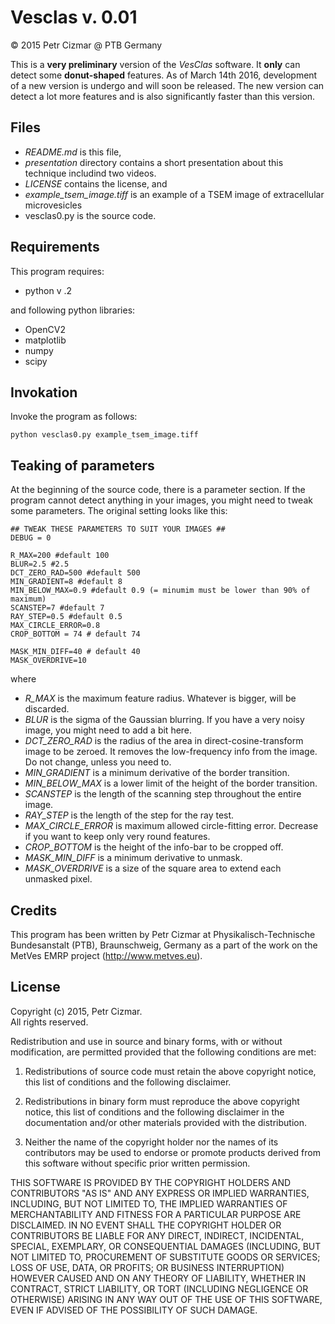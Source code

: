# Vesclas v. 0.01

&copy; 2015 Petr Cizmar @ PTB Germany

This is a **very preliminary** version of the *VesClas* software. It **only**
can detect some **donut-shaped** features. As of March 14th 2016, development of
a new version is undergo and will soon be released. The new version can detect a
lot more features and is also significantly faster than this version. 

## Files

* *README.md* is this file,
* *presentation* directory contains a short presentation about this technique
  includind two videos.
* *LICENSE* contains the license, and
* *example_tsem_image.tiff* is an example of a TSEM image of extracellular
  microvesicles
* vesclas0.py is the source code.


## Requirements
This program requires:

* python v .2

and following python libraries:

* OpenCV2
* matplotlib
* numpy
* scipy

## Invokation

Invoke the program as follows:

    python vesclas0.py example_tsem_image.tiff

## Teaking of parameters

At the beginning of the source code, there is a parameter section. If the
program cannot detect anything in your images, you might need to tweak some
parameters. The original setting looks like this:

```
## TWEAK THESE PARAMETERS TO SUIT YOUR IMAGES ##
DEBUG = 0

R_MAX=200 #default 100
BLUR=2.5 #2.5
DCT_ZERO_RAD=500 #default 500
MIN_GRADIENT=8 #default 8
MIN_BELOW_MAX=0.9 #default 0.9 (= minumim must be lower than 90% of maximum)
SCANSTEP=7 #default 7
RAY_STEP=0.5 #default 0.5
MAX_CIRCLE_ERROR=0.8
CROP_BOTTOM = 74 # default 74

MASK_MIN_DIFF=40 # default 40
MASK_OVERDRIVE=10
```

where

* *R_MAX* is the maximum feature radius. Whatever is bigger, will be discarded.
* *BLUR* is the sigma of the Gaussian blurring. If you have a very noisy image,
  you might need to add a bit here.
* *DCT_ZERO_RAD* is the radius of the area in direct-cosine-transform image to
  be zeroed. It removes the low-frequency info from the image. Do not change,
  unless you need to.
* *MIN_GRADIENT* is a minimum derivative of the border transition.
* *MIN_BELOW_MAX* is a lower limit of the height of the border transition.
* *SCANSTEP* is the length of the scanning step throughout the entire image.
* *RAY_STEP* is the length of the step for the ray test.
* *MAX_CIRCLE_ERROR* is maximum allowed circle-fitting error. Decrease if you
  want to keep only very round features.
* *CROP_BOTTOM* is the height of the info-bar to be cropped off.
* *MASK_MIN_DIFF* is a minimum derivative to unmask.
* *MASK_OVERDRIVE* is a size of the square area to extend each unmasked pixel.


## Credits

This program has been written by Petr Cizmar at Physikalisch-Technische
Bundesanstalt (PTB), Braunschweig, Germany as a part of the work on the MetVes
EMRP project (<http://www.metves.eu>). 

## License

Copyright (c) 2015, Petr Cizmar.    
All rights reserved.

Redistribution and use in source and binary forms, with or without modification, are permitted provided that the following conditions are met:

1. Redistributions of source code must retain the above copyright notice, this list of conditions and the following disclaimer.

2. Redistributions in binary form must reproduce the above copyright notice, this list of conditions and the following disclaimer in the documentation and/or other materials provided with the distribution.

3. Neither the name of the copyright holder nor the names of its contributors may be used to endorse or promote products derived from this software without specific prior written permission.

THIS SOFTWARE IS PROVIDED BY THE COPYRIGHT HOLDERS AND CONTRIBUTORS "AS IS" AND ANY EXPRESS OR IMPLIED WARRANTIES, INCLUDING, BUT NOT LIMITED TO, THE IMPLIED WARRANTIES OF MERCHANTABILITY AND FITNESS FOR A PARTICULAR PURPOSE ARE DISCLAIMED. IN NO EVENT SHALL THE COPYRIGHT HOLDER OR CONTRIBUTORS BE LIABLE FOR ANY DIRECT, INDIRECT, INCIDENTAL, SPECIAL, EXEMPLARY, OR CONSEQUENTIAL DAMAGES (INCLUDING, BUT NOT LIMITED TO, PROCUREMENT OF SUBSTITUTE GOODS OR SERVICES; LOSS OF USE, DATA, OR PROFITS; OR BUSINESS INTERRUPTION) HOWEVER CAUSED AND ON ANY THEORY OF LIABILITY, WHETHER IN CONTRACT, STRICT LIABILITY, OR TORT (INCLUDING NEGLIGENCE OR OTHERWISE) ARISING IN ANY WAY OUT OF THE USE OF THIS SOFTWARE, EVEN IF ADVISED OF THE POSSIBILITY OF SUCH DAMAGE.

